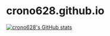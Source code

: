 # crono628.github.io
[![crono628's GitHub stats](https://github-readme-stats.vercel.app/api?username=crono628)](https://github.com/crono628/github-readme-stats)

